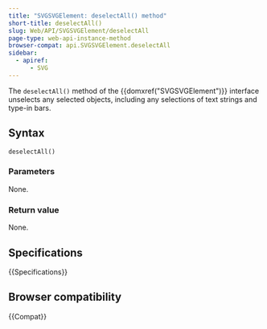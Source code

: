 ```yaml
---
title: "SVGSVGElement: deselectAll() method"
short-title: deselectAll()
slug: Web/API/SVGSVGElement/deselectAll
page-type: web-api-instance-method
browser-compat: api.SVGSVGElement.deselectAll
sidebar:
  - apiref:
      - SVG
---
```


The `deselectAll()` method of the {{domxref("SVGSVGElement")}} interface unselects any selected objects, including any selections of text strings and type-in bars.

## Syntax

```js-nolint
deselectAll()
```

### Parameters

None.

### Return value

None.

## Specifications

{{Specifications}}

## Browser compatibility

{{Compat}}
